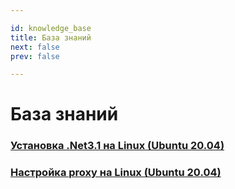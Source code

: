 ```yaml
---

id: knowledge_base
title: База знаний
next: false
prev: false

---
```

# База знаний

### [Установка .Net3.1 на Linux (Ubuntu 20.04)](./linux_dotnet)
### [Настройка proxy на Linux (Ubuntu 20.04)](./linux_proxy)

